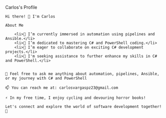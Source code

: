 
Carlos's Profile




    Hi there! 👋 I'm Carlos

    About Me

        <li>🔭 I’m currently immersed in automation using pipelines and Ansible.</li>
        <li>🌱 I’m dedicated to mastering C# and PowerShell coding.</li>
        <li>👯 I’m eager to collaborate on exciting C# development projects.</li>
        <li>🤔 I'm seeking assistance to further enhance my skills in C# and PowerShell.</li>


    💬 Feel free to ask me anything about automation, pipelines, Ansible, or my journey with C# and PowerShell

    📫 You can reach me at: carlosvargaspz23@gmail.com

    ⚡ In my free time, I enjoy cycling and devouring horror books!

    Let's connect and explore the world of software development together! 🚀
